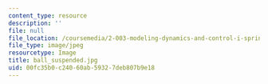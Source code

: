 ```yaml
---
content_type: resource
description: ''
file: null
file_location: /coursemedia/2-003-modeling-dynamics-and-control-i-spring-2005/00fc35b0c24060ab59327deb807b9e18_ball_suspended.jpg
file_type: image/jpeg
resourcetype: Image
title: ball_suspended.jpg
uid: 00fc35b0-c240-60ab-5932-7deb807b9e18
---
```

